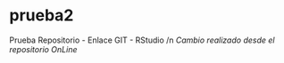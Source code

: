 # prueba2
Prueba Repositorio - Enlace GIT - RStudio /n
_Cambio realizado desde el repositorio OnLine_
